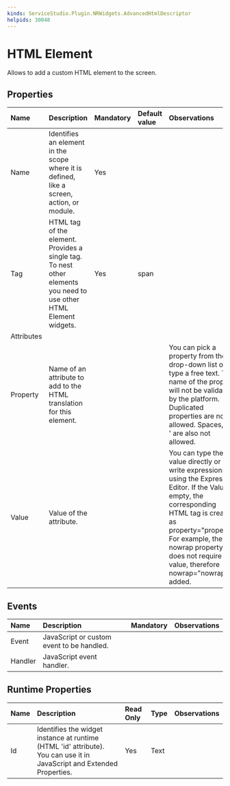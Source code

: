 ```yaml
---
kinds: ServiceStudio.Plugin.NRWidgets.AdvancedHtmlDescriptor
helpids: 30048
---
```


# HTML Element

Allows to add a custom HTML element to the screen.

## Properties

| Name | Description | Mandatory | Default value | Observations |
| :--- | :--- | :--- | :--- | :--- |
| Name | Identifies an element in the scope where it is defined, like a screen, action, or module. | Yes |  |  |
| Tag | HTML tag of the element. Provides a single tag. To nest other elements you need to use other HTML Element widgets. | Yes | span |  |
| Attributes |  |  |  |  |
| Property | Name of an attribute to add to the HTML translation for this element. |  |  | You can pick a property from the drop-down list or type a free text. The name of the property will not be validated by the platform.  Duplicated properties are not allowed. Spaces, " or ' are also not allowed. |
| Value | Value of the attribute. |  |  | You can type the value directly or write expressions using the Expression Editor.  If the Value is empty, the corresponding HTML tag is created as property="property". For example, the nowrap property does not require a value, therefore nowrap="nowrap" is added. |

## Events

| Name | Description | Mandatory | Observations |
| :--- | :--- | :--- | :--- |
| Event | JavaScript or custom event to be handled. |  |  |
| Handler | JavaScript event handler. |  |  |

## Runtime Properties

| Name | Description | Read Only | Type | Observations |
| :--- | :--- | :--- | :--- | :--- |
| Id | Identifies the widget instance at runtime \(HTML 'id' attribute\). You can use it in JavaScript and Extended Properties. | Yes | Text |  |

